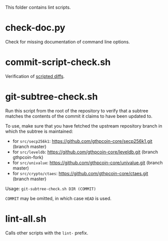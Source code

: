 This folder contains lint scripts.

check-doc.py
============
Check for missing documentation of command line options.

commit-script-check.sh
======================
Verification of [scripted diffs](/doc/developer-notes.md#scripted-diffs).

git-subtree-check.sh
====================
Run this script from the root of the repository to verify that a subtree matches the contents of
the commit it claims to have been updated to.

To use, make sure that you have fetched the upstream repository branch in which the subtree is
maintained:
* for `src/secp256k1`: https://github.com/gthpcoin-core/secp256k1.git (branch master)
* for `src/leveldb`: https://github.com/gthpcoin-core/leveldb.git (branch gthpcoin-fork)
* for `src/univalue`: https://github.com/gthpcoin-core/univalue.git (branch master)
* for `src/crypto/ctaes`: https://github.com/gthpcoin-core/ctaes.git (branch master)

Usage: `git-subtree-check.sh DIR (COMMIT)`

`COMMIT` may be omitted, in which case `HEAD` is used.

lint-all.sh
===========
Calls other scripts with the `lint-` prefix.
